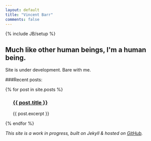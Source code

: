 ```yaml
---
layout: default
title: "Vincent Barr"
comments: false
---
```

{% include JB/setup %}
<head>
<meta property="twitter:account_id" content="130719074" />
</head>
<h2 style="border: 0">Much like other human beings, I'm a human being.</h2>

<p>Site is under development. Bare with me.</p>

###Recent posts:

{% for post in site.posts %}
<ul class="posts">
<p><h3><a href=" {{ post.url }} ">{{ post.title }}</a></h3>
{{ post.excerpt }}</p>
</ul>
{% endfor %}

_This site is a work in progress, built on Jekyll & hosted on [GitHub](https://github.com/vincentbarr/vincentbarr.github.com)._
